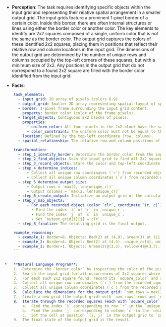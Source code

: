 *   **Perception**:
    The task requires identifying specific objects within the input grid and representing their relative spatial arrangement in a smaller output grid. The input grids feature a prominent 1-pixel border of a certain color. Inside this border, there are often internal structures or lines using either the border color or another color. The key elements to identify are 2x2 squares composed of a single, uniform color that is *not* the same as the border color. The output grid captures the colors of these identified 2x2 squares, placing them in positions that reflect their relative row and column locations in the input grid. The dimensions of the output grid are determined by the number of unique rows and columns occupied by the top-left corners of these squares, but with a minimum size of 2x2. Any positions in the output grid that do not correspond to a found 2x2 square are filled with the border color identified from the input grid.

*   **Facts**:
    
```yaml
    task_elements:
      - input_grid: 2D array of pixels (colors 0-9).
      - output_grid: Smaller 2D array representing spatial layout of specific objects.
      - border: 1-pixel frame surrounding the input grid content.
        property: border_color (color of the frame pixels).
      - target_objects: Contiguous 2x2 blocks of pixels.
        properties:
          - uniform_color: All four pixels in the 2x2 block have the same color.
          - color_constraint: The uniform color must not be equal to the border_color.
        location: Defined by the top-left coordinate (row, column).
      - spatial_relationship: The relative row and column positions of the target_objects are important.

    transformation:
      - step_1_identify_border: Determine the border_color from the input grid's outer frame.
      - step_2_find_objects: Scan the input grid to find all 2x2 squares matching the properties (uniform_color, color_constraint).
      - step_3_record_objects: Store the color and top-left coordinate (r, c) for each found object.
      - step_4_determine_indices:
          - Collect all unique row coordinates (`r`) from recorded objects into a sorted list `unique_r`.
          - Collect all unique column coordinates (`c`) from recorded objects into a sorted list `unique_c`.
      - step_5_determine_output_size:
          - Output rows = `max(2, len(unique_r))`
          - Output columns = `max(2, len(unique_c))`
      - step_6_create_output: Initialize an output grid of the calculated size, filled with `border_color`.
      - step_7_map_objects:
          - For each recorded object (color `clr`, coordinate `(r, c)`):
            - Find the index `i` of `r` in `unique_r`.
            - Find the index `j` of `c` in `unique_c`.
            - Set `output_grid[i][j] = clr`.
      - step_8_finalize: The resulting grid is the final output.

    example_reasoning:
      - example_1: Border=8. Objects: Red(2) at (4,9), Green(3) at (11,4). unique_r=[4, 11], unique_c=[4, 9]. Output size=max(2,2)x max(2,2)=2x2. Output initialized with 8. Red maps to (0,1), Green maps to (1,0). Final: [[8, 2], [3, 8]].
      - example_2: Border=4. Object: Red(2) at (4,5). unique_r=[4], unique_c=[5]. Output size=max(2,1)x max(2,1)=2x2. Output initialized with 4. Red maps to (0,0). Final: [[2, 4], [4, 4]].
      - example_3: Border=1. Objects: Green(3)@(3,3), Yellow(4)@(3,7), Magenta(6)@(11,7), Azure(8)@(11,12). unique_r=[3, 11], unique_c=[3, 7, 12]. Output size=max(2,2)x max(2,3)=2x3. Output initialized with 1. Green->(0,0), Yellow->(0,1), Magenta->(1,1), Azure->(1,2). Final: [[3, 4, 1], [1, 6, 8]].
    ```


*   **Natural Language Program**:
    1.  Determine the `border_color` by inspecting the color of the pixels forming the 1-pixel thick outer frame of the input grid.
    2.  Search the input grid for all occurrences of 2x2 squares where all four pixels have the same color (`square_color`), and `square_color` is not equal to `border_color`.
    3.  For each such 2x2 square found, record its `square_color` and its top-left coordinate `(r, c)`.
    4.  Collect all unique row coordinates (`r`) from the recorded squares into a sorted list, `unique_rows`.
    5.  Collect all unique column coordinates (`c`) from the recorded squares into a sorted list, `unique_cols`.
    6.  Calculate the dimensions for the output grid: `num_rows = max(2, length of unique_rows)` and `num_cols = max(2, length of unique_cols)`.
    7.  Create a new grid (the output grid) with `num_rows` rows and `num_cols` columns, initially filling all its cells with the `border_color`.
    8.  Iterate through the recorded squares (each with `square_color`, `r`, `c`):
        a.  Find the index `i` corresponding to row `r` in the `unique_rows` list.
        b.  Find the index `j` corresponding to column `c` in the `unique_cols` list.
        c.  Set the cell at position `(i, j)` in the output grid to `square_color`.
    9.  The final state of the output grid is the result.